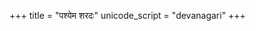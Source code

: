 +++
title = "पश्येम शरदः"
unicode_script = "devanagari"
+++

<div class="js_include" url="/vedAH_yajuH/taittirIyam/sUtram/ApastambaH/gRhyam/ekAgnikANDam/prakIrNam/pashyema_sharadaH/"  newLevelForH1="2" includeTitle="true"> </div>  

